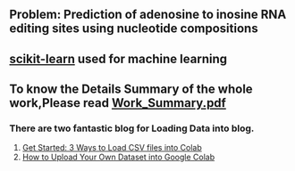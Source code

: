 ## Problem: Prediction of adenosine to inosine RNA editing sites using nucleotide compositions

## [scikit-learn](https://scikit-learn.org/)  used for machine learning

## To know the Details Summary of the whole work,Please read [Work_Summary.pdf](https://github.com/tanvirehsan/prediction-of-atoi-rna-editing-sites/blob/master/Work_Summary.pdf)  

### There are two fantastic blog for Loading Data into blog.

1. [Get Started: 3 Ways to Load CSV files into Colab](https://towardsdatascience.com/3-ways-to-load-csv-files-into-colab-7c14fcbdcb92)
2. [How to Upload Your Own Dataset into Google Colab](https://medium.com/@yuraist/how-to-upload-your-own-dataset-into-google-colab-e228727c87e9)


